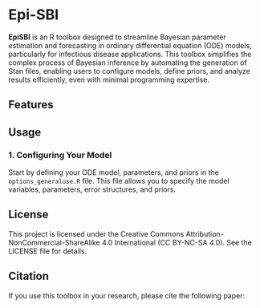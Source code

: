 # Epi-SBI

**EpiSBI** is an R toolbox designed to streamline Bayesian parameter estimation and forecasting in ordinary differential equation (ODE) models, particularly for infectious disease applications. This toolbox simplifies the complex process of Bayesian inference by automating the generation of Stan files, enabling users to configure models, define priors, and analyze results efficiently, even with minimal programming expertise.


## Features


## Usage

### 1. Configuring Your Model

Start by defining your ODE model, parameters, and priors in the `options_generaluse.R` file. This file allows you to specify the model variables, parameters, error structures, and priors.


## License

This project is licensed under the Creative Commons Attribution-NonCommercial-ShareAlike 4.0 International (CC BY-NC-SA 4.0). See the LICENSE file for details.

## Citation

If you use this toolbox in your research, please cite the following paper:



